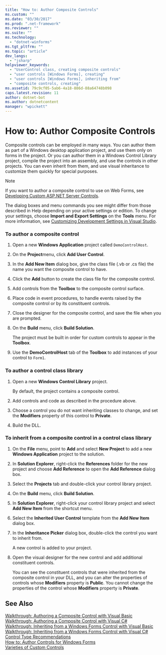 ```yaml
---
title: "How to: Author Composite Controls"
ms.custom: ""
ms.date: "03/30/2017"
ms.prod: ".net-framework"
ms.reviewer: ""
ms.suite: ""
ms.technology: 
  - "dotnet-winforms"
ms.tgt_pltfrm: ""
ms.topic: "article"
dev_langs: 
  - "jsharp"
helpviewer_keywords: 
  - "UserControl class, creating composite controls"
  - "user controls [Windows Forms], creating"
  - "user controls [Windows Forms], inheriting from"
  - "composite controls, creating"
ms.assetid: 79c9cf05-5ab6-4a18-886d-88a64748b098
caps.latest.revision: 11
author: dotnet-bot
ms.author: dotnetcontent
manager: "wpickett"
---
```

# How to: Author Composite Controls
Composite controls can be employed in many ways. You can author them as part of a Windows desktop application project, and use them only on forms in the project. Or you can author them in a Windows Control Library project, compile the project into an assembly, and use the controls in other projects. You can even inherit from them, and use visual inheritance to customize them quickly for special purposes.  
  
> [!NOTE]
>  If you want to author a composite control to use on Web Forms, see [Developing Custom ASP.NET Server Controls](http://msdn.microsoft.com/library/fbe26c16-cff4-4089-b3dd-877411f0c0ef).  
>   
>  The dialog boxes and menu commands you see might differ from those described in Help depending on your active settings or edition. To change your settings, choose **Import and Export Settings** on the **Tools** menu. For more information, see [Customizing Development Settings in Visual Studio](http://msdn.microsoft.com/en-us/22c4debb-4e31-47a8-8f19-16f328d7dcd3).  
  
### To author a composite control  
  
1.  Open a new **Windows Application** project called `DemoControlHost`.  
  
2.  On the **Project**menu, click **Add User Control**.  
  
3.  In the **Add New Item** dialog box, give the class file (.vb or .cs file) the name you want the composite control to have.  
  
4.  Click the **Add** button to create the class file for the composite control.  
  
5.  Add controls from the **Toolbox** to the composite control surface.  
  
6.  Place code in event procedures, to handle events raised by the composite control or by its constituent controls.  
  
7.  Close the designer for the composite control, and save the file when you are prompted.  
  
8.  On the **Build** menu, click **Build Solution**.  
  
     The project must be built in order for custom controls to appear in the **Toolbox**.  
  
9. Use the **DemoControlHost** tab of the **Toolbox** to add instances of your control to `Form1`.  
  
### To author a control class library  
  
1.  Open a new **Windows Control Library** project.  
  
     By default, the project contains a composite control.  
  
2.  Add controls and code as described in the procedure above.  
  
3.  Choose a control you do not want inheriting classes to change, and set the **Modifiers** property of this control to **Private**.  
  
4.  Build the DLL.  
  
### To inherit from a composite control in a control class library  
  
1.  On the **File** menu, point to **Add** and select **New Project** to add a new **Windows Application** project to the solution.  
  
2.  In **Solution Explorer**, right-click the **References** folder for the new project and choose **Add Reference** to open the **Add Reference** dialog box.  
  
3.  Select the **Projects** tab and double-click your control library project.  
  
4.  On the **Build** menu, click **Build Solution**.  
  
5.  In **Solution Explorer**, right-click your control library project and select **Add New Item** from the shortcut menu.  
  
6.  Select the **Inherited User Control** template from the **Add New Item** dialog box.  
  
7.  In the **Inheritance Picker** dialog box, double-click the control you want to inherit from.  
  
     A new control is added to your project.  
  
8.  Open the visual designer for the new control and add additional constituent controls.  
  
     You can see the constituent controls that were inherited from the composite control in your DLL, and you can alter the properties of controls whose **Modifiers** property is **Public**. You cannot change the properties of the control whose **Modifiers** property is **Private**.  
  
## See Also  
 [Walkthrough: Authoring a Composite Control with Visual Basic](../../../../docs/framework/winforms/controls/walkthrough-authoring-a-composite-control-with-visual-basic.md)   
 [Walkthrough: Authoring a Composite Control with Visual C#](../../../../docs/framework/winforms/controls/walkthrough-authoring-a-composite-control-with-visual-csharp.md)   
 [Walkthrough: Inheriting from a Windows Forms Control with Visual Basic](../../../../docs/framework/winforms/controls/walkthrough-inheriting-from-a-windows-forms-control-with-visual-basic.md)   
 [Walkthrough: Inheriting from a Windows Forms Control with Visual C#](../../../../docs/framework/winforms/controls/walkthrough-inheriting-from-a-windows-forms-control-with-visual-csharp.md)   
 [Control Type Recommendations](../../../../docs/framework/winforms/controls/control-type-recommendations.md)   
 [How to: Author Controls for Windows Forms](../../../../docs/framework/winforms/controls/how-to-author-controls-for-windows-forms.md)   
 [Varieties of Custom Controls](../../../../docs/framework/winforms/controls/varieties-of-custom-controls.md)
